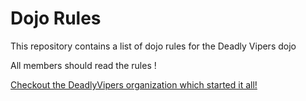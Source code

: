 Dojo Rules
==========

This repository contains a list of dojo rules for the Deadly Vipers dojo

All members should read the rules !

<a href="All members should read the rules">Checkout the DeadlyVipers organization which started it all! </a>
